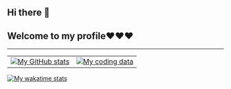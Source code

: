 ## Hi there 👋

## Welcome to my profile:heart::heart::heart:

***

<table>
  <tr>
    <td>
      <a href="https://github.com/LaberBris">
        <img align="center" src="https://github-readme-stats.vercel.app/api?username=LaberBris&show_icons=true&theme=radical&hide_border=true&rank_icon=github&hide=contribs,issues&include_all_commits=true" alt="My GitHub stats" />
      </a>
    </td>
    <td>
      <a href="https://github.com/LaberBris/LaberBris/">
        <img align="center" src="https://github-readme-stats.vercel.app/api/top-langs/?username=LaberBris&theme=radical&hide_border=true&layout=donut" alt="My coding data" />
      </a>
    </td>
  </tr>
</table>

<a href="https://github.com/anuraghazra/github-readme-stats">
  <img align="center" src="https://github-readme-stats.vercel.app/api/wakatime?username=LaberBris&theme=radical&hide_border=true" alt="My wakatime stats" />
</a>



<!--
**LaberBris/LaberBris** is a ✨ _special_ ✨ repository because its `README.md` (this file) appears on your GitHub profile.

Here are some ideas to get you started:

- 🔭 I’m currently working on ...
- 🌱 I’m currently learning ...
- 👯 I’m looking to collaborate on ...
- 🤔 I’m looking for help with ...
- 💬 Ask me about ...
- 📫 How to reach me: ...
- 😄 Pronouns: ...
- ⚡ Fun fact: ...
-->
